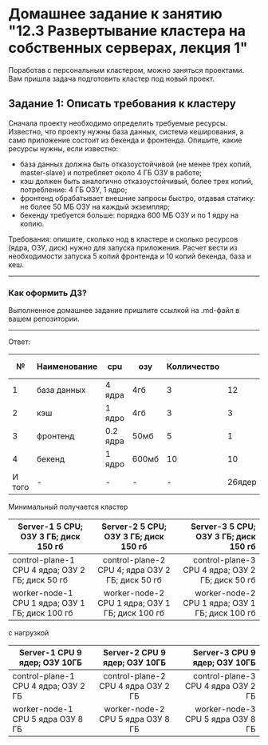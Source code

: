 # Домашнее задание к занятию "12.3 Развертывание кластера на собственных серверах, лекция 1"
Поработав с персональным кластером, можно заняться проектами. Вам пришла задача подготовить кластер под новый проект.

## Задание 1: Описать требования к кластеру
Сначала проекту необходимо определить требуемые ресурсы. Известно, что проекту нужны база данных, система кеширования, а само приложение состоит из бекенда и фронтенда. Опишите, какие ресурсы нужны, если известно:

* база данных должна быть отказоустойчивой (не менее трех копий, master-slave) и потребляет около 4 ГБ ОЗУ в работе;
* кэш должен быть аналогично отказоустойчивый, более трех копий, потребление: 4 ГБ ОЗУ, 1 ядро;
* фронтенд обрабатывает внешние запросы быстро, отдавая статику: не более 50 МБ ОЗУ на каждый экземпляр;
* бекенду требуется больше: порядка 600 МБ ОЗУ и по 1 ядру на копию.

Требования: опишите, сколько нод в кластере и сколько ресурсов (ядра, ОЗУ, диск) нужно для запуска приложения. Расчет вести из необходимости запуска 5 копий фронтенда и 10 копий бекенда, база и кеш.

---

### Как оформить ДЗ?

Выполненное домашнее задание пришлите ссылкой на .md-файл в вашем репозитории.

---


Ответ:

№|Наименование|cpu|озу|Колличество||cpu ядра|озу Гб|  
|---|---|---|---|---|---|---|---|  
|1|база данных|4 ядра|4гб|3|12|12|
|2|кэш|1 ядро|4гб|3|3|12|
|3|фронтенд|0.2 ядра|50мб|5|1|0.25|
|4|бекенд|1 ядро| 600мб|10|10|6|
|И того|-|-|-|-|26ядер|30.25ГБ|

Минимальный получается кластер

| Server-1  5 CPU; ОЗУ 3 ГБ; диск 150 гб  | Server-2  5 CPU; ОЗУ 3 ГБ; диск 150 гб | Server-3  5 CPU; ОЗУ 3 ГБ; диск 150 гб|
| ------------- |:------------------:| -----:|
| control-plane-1 CPU 4 ядра; ОЗУ 2 ГБ; диск 50 гб| control-plane-2 CPU 4; ядра ОЗУ 2 ГБ; диск 50 гб    | control-plane-3 CPU 4 ядра; ОЗУ 2 ГБ; диск 50 гб |
| worker-node-1 CPU 1 ядра; ОЗУ 1 ГБ; диск 100 гб     | worker-node-2 CPU 1 ядра; ОЗУ 1 ГБ; диск 100 гб |   worker-node-2 CPU 1 ядра; ОЗУ 1 ГБ; диск 100 гб |

с нагрузкой

| Server-1 CPU 9 ядер; ОЗУ  10ГБ | Server-2 CPU 9 ядер; ОЗУ 10ГБ | Server-3 CPU 9 ядер; ОЗУ 10ГБ |
| ------------- |:------------------:| -----:|
| control-plane-1 CPU 4 ядра; ОЗУ 2 ГБ | control-plane-2 CPU 4 ядра ОЗУ 2 ГБ    | control-plane-3 CPU 4 ядра ОЗУ 2 ГБ  |
| worker-node-1 CPU 5 ядра ОЗУ 8 ГБ     |worker-node-2 CPU 5 ядра ОЗУ 8 ГБ     |   worker-node-3 CPU 5 ядра ОЗУ 8 ГБ     |

